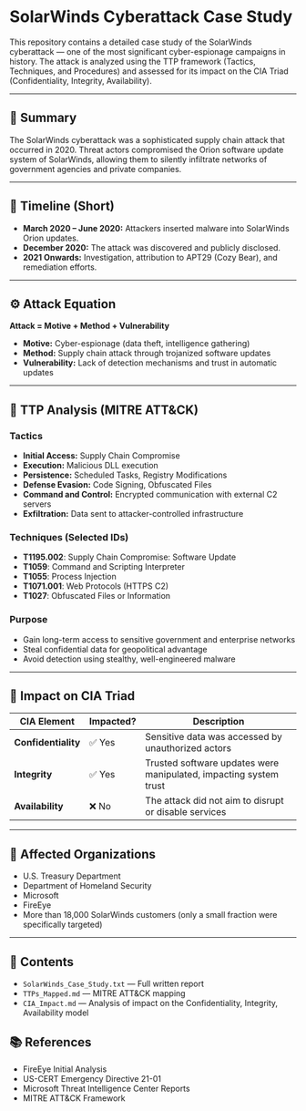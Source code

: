 # SolarWinds Cyberattack Case Study

This repository contains a detailed case study of the SolarWinds cyberattack — one of the most significant cyber-espionage campaigns in history. The attack is analyzed using the TTP framework (Tactics, Techniques, and Procedures) and assessed for its impact on the CIA Triad (Confidentiality, Integrity, Availability).

---

## 📌 Summary

The SolarWinds cyberattack was a sophisticated supply chain attack that occurred in 2020. Threat actors compromised the Orion software update system of SolarWinds, allowing them to silently infiltrate networks of government agencies and private companies.

---

## 📅 Timeline (Short)

- **March 2020 – June 2020:** Attackers inserted malware into SolarWinds Orion updates.
- **December 2020:** The attack was discovered and publicly disclosed.
- **2021 Onwards:** Investigation, attribution to APT29 (Cozy Bear), and remediation efforts.

---

## ⚙️ Attack Equation

**Attack = Motive + Method + Vulnerability**

- **Motive:** Cyber-espionage (data theft, intelligence gathering)
- **Method:** Supply chain attack through trojanized software updates
- **Vulnerability:** Lack of detection mechanisms and trust in automatic updates

---

## 🎯 TTP Analysis (MITRE ATT&CK)

### Tactics

- **Initial Access:** Supply Chain Compromise
- **Execution:** Malicious DLL execution
- **Persistence:** Scheduled Tasks, Registry Modifications
- **Defense Evasion:** Code Signing, Obfuscated Files
- **Command and Control:** Encrypted communication with external C2 servers
- **Exfiltration:** Data sent to attacker-controlled infrastructure

### Techniques (Selected IDs)

- **T1195.002**: Supply Chain Compromise: Software Update
- **T1059**: Command and Scripting Interpreter
- **T1055**: Process Injection
- **T1071.001**: Web Protocols (HTTPS C2)
- **T1027**: Obfuscated Files or Information

### Purpose

- Gain long-term access to sensitive government and enterprise networks
- Steal confidential data for geopolitical advantage
- Avoid detection using stealthy, well-engineered malware

---

## 🔐 Impact on CIA Triad

| CIA Element      | Impacted? | Description                                                                 |
|------------------|-----------|-----------------------------------------------------------------------------|
| **Confidentiality** | ✅ Yes    | Sensitive data was accessed by unauthorized actors                         |
| **Integrity**       | ✅ Yes    | Trusted software updates were manipulated, impacting system trust          |
| **Availability**    | ❌ No     | The attack did not aim to disrupt or disable services                      |

---

## 👥 Affected Organizations

- U.S. Treasury Department
- Department of Homeland Security
- Microsoft
- FireEye
- More than 18,000 SolarWinds customers (only a small fraction were specifically targeted)

---

## 📄 Contents

- `SolarWinds_Case_Study.txt` — Full written report
- `TTPs_Mapped.md` — MITRE ATT&CK mapping
- `CIA_Impact.md` — Analysis of impact on the Confidentiality, Integrity, Availability model


## 📚 References

- FireEye Initial Analysis  
- US-CERT Emergency Directive 21-01  
- Microsoft Threat Intelligence Center Reports  
- MITRE ATT&CK Framework

